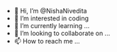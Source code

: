 - 👋 Hi, I’m @NishaNivedita
- 👀 I’m interested in coding
- 🌱 I’m currently learning ...
- 💞️ I’m looking to collaborate on ...
- 📫 How to reach me ...

<!---
NishaNivedita/NishaNivedita is a ✨ special ✨ repository because its `README.md` (this file) appears on your GitHub profile.
You can click the Preview link to take a look at your changes.
--->
